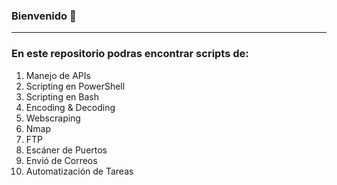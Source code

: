 ### Bienvenido 👋
___
### En este repositorio podras encontrar scripts de: 
1. Manejo de APIs
2. Scripting en PowerShell
3. Scripting en Bash
4. Encoding & Decoding
5. Webscraping
6. Nmap
7. FTP
8. Escáner de Puertos
9. Envió de Correos
10. Automatización de Tareas
